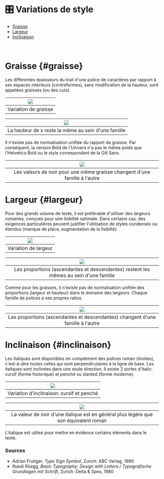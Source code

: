 # 🎛️ Variations de style

- [Graisse](#graisse)
- [Largeur](#largeur)
- [Inclinaison](#inclinaison)

&nbsp;

# Graisse {#graisse}

Les différentes épaisseurs du trait d'une police de caractères par rapport à ses espaces intérieurs (contreformes), sans modification de la hauteur, sont appelées graisses (ou des cuts).

|![](links/4-Variations.jpg) |
|:---:|
| Variation de graisse | 

|![](links/4-Variations2.gif) |
|:---:|
| La hauteur de x reste la même au sein d'une famille | 

Il n'existe pas de normalisation unifiée du rapport de graisse. Par conséquent, la version Bold de l'Univers n'a pas le même poids que l'Helvetica Bold ou le style correspondant de la Gill Sans. 

|![](links/4-Variations_up.jpg) |
|:---:|
| Les valeurs de noir pour une même graisse changent d'une famille à l'autre | 

# Largeur {#largeur}

Pour des grands volume de texte, il est préférable d'utiliser des largeurs romaines, conçues pour une lisibilité optimale. Dans certains cas, des exigences particulières peuvent justifier l'utilisation de styles condensés ou étendus (manque de place, augmentation de la lisiblité).

|![](links/4-Variations6.jpg) |
|:---:|
| Variation de largeur | 

|![](links/4-Variations7.gif) |
|:---:|
| Les proportions (ascendantes et descendantes) restent les mêmes au sein d'une famille | 

Comme pour les graisses, il n'existe pas de normalisation unifiée des proportions (largeur et hauteur) dans le domaine des largeurs. Chaque famille de polices a ses propres ratios.

|![](links/Typo_Parameters_14.jpg) |
|:---:|
| Les proportions (ascendantes et descendantes) changent d'une famille à l'autre | 

# Inclinaison {#inclinaison}

Les italiques sont disponibles en complément des polices roman (droites), c'est-à-dire toutes celles qui sont perpendiculaires à la ligne de base. Les italiques sont inclinées dans une seule direction. Il existe 2 sortes d'italic: cursif (forme historique) et penché ou slanted (forme moderne).

|![](links/4-Variations11.jpg) |
|:---:|
| Variation d'inclinaison: cursif et penché | 

|![](links/4-Variations12.gif) |
|:---:|
| La valeur de noir d'une italique est en général plus légère que son équivalent roman |

L'italique est utilisé pour mettre en évidence certains éléments dans le texte.


### Sources

- Adrian Frutiger, *Type Sign Symbol*, Zurich: ABC Verlag, 1980  
- Ruedi Rüegg, *Basic Typography: Design with Letters / Typografische Grundlagen mit Schrift*, Zurich: Delta & Spes, 1980  
